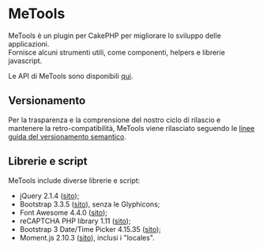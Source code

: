 # MeTools
MeTools è un plugin per CakePHP per migliorare lo sviluppo delle applicazioni.  
Fornisce alcuni strumenti utili, come componenti, helpers e librerie javascript.

Le API di MeTools sono disponibili [qui](http://repository.novatlantis.it/metools/API).

## Versionamento
Per la trasparenza e la comprensione del nostro ciclo di rilascio e mantenere la retro-compatibilità,
MeTools viene rilasciato seguendo le [linee guida del versionamento semantico](http://semver.org/lang/it).

## Librerie e script
MeTools include diverse librerie e script:

- jQuery 2.1.4 ([sito](http://jquery.com));
- Bootstrap 3.3.5 ([sito](http://getbootstrap.com)), senza le Glyphicons;
- Font Awesome 4.4.0 ([sito](http://fortawesome.github.com/Font-Awesome));
- reCAPTCHA PHP library 1.11 ([sito](https://developers.google.com/recaptcha));
- Bootstrap 3 Date/Time Picker 4.15.35 ([sito](https://github.com/Eonasdan/bootstrap-datetimepicker));
- Moment.js 2.10.3 ([sito](http://momentjs.com/)), inclusi i "locales".